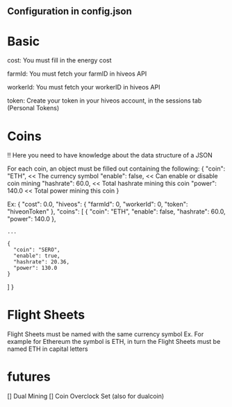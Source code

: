 ## Configuration in config.json

# Basic

cost: You must fill in the energy cost

farmId: You must fetch your farmID in hiveos API

workerId: You must fetch your workerID in hiveos API

token: Create your token in your hiveos account, in the sessions tab (Personal Tokens)

# Coins

!! Here you need to have knowledge about the data structure of a JSON

For each coin, an object must be filled out containing the following:
    {
      "coin": "ETH", << The currency symbol
      "enable": false, << Can enable or disable coin mining
      "hashrate": 60.0, << Total hashrate mining this coin
      "power": 140.0 << Total power mining this coin
    }


Ex:
{
  "cost": 0.0,
  "hiveos": {
    "farmId": 0,
    "workerId": 0,
    "token": "hiveonToken"
  },
  "coins": [
    {
      "coin": "ETH",
      "enable": false,
      "hashrate": 60.0,
      "power": 140.0
    },

    ...

    {
      "coin": "SERO",
      "enable": true,
      "hashrate": 20.36,
      "power": 130.0
    }

  ]
}

# Flight Sheets

Flight Sheets must be named with the same currency symbol
Ex.
For example for Ethereum the symbol is ETH, in turn the Flight Sheets must be named ETH in capital letters

# futures

[] Dual Mining
[] Coin Overclock Set (also for dualcoin)